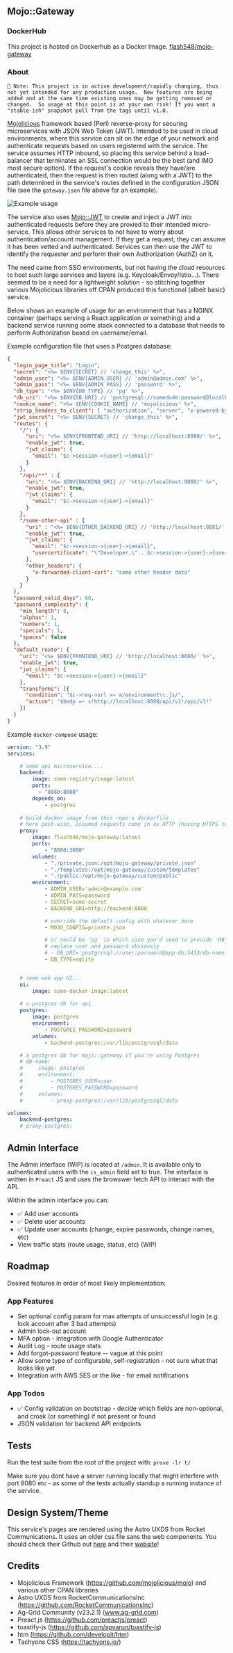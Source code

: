 ## Mojo::Gateway

### DockerHub

This project is hosted on Dockerhub as a Docker Image.  [flash548/mojo-gateway](https://hub.docker.com/r/flash548/mojo-gateway)

### About

`
🚨 Note: This project is in active development/rapidly changing, thus not yet intended for any production usage.  New features are being added and at the same time existing ones may be getting removed or changed.  So usage at this point is at your own risk! If you want a "stable-ish" snapshot pull from the tags until v1.0.
`

[Mojolicious](https://metacpan.org/pod/Mojolicious) framework based (Perl) reverse-proxy for securing microservices with JSON Web Token (JWT).  Intended to be used in cloud environments, where
this service can sit on the edge of your network and authenticate requests based on users registered with the service. The service assumes HTTP inbound, so placing this service behind a load-balancer that terminates an SSL connection would be the best (and IMO most secure option).  If the request's cookie reveals they have/are authenticated, then the request is then routed (along with a JWT) to the path determined in the service's routes defined in the configuration JSON file (see the `gateway.json` file above for an example).

![Example usage](./example.png)


The service also uses [Mojo::JWT](https://metacpan.org/pod/Mojo::JWT) to create and inject a JWT into authenticated requests before they are proxied to their intended micro-service. This allows other services to not have to worry about authentication/account management.  If they get a request, they can assume it has been vetted and authenticated. Services can then use the JWT to identify the requester and perform their own Authorization (AuthZ) on it.

The need came from SSO environments, but not having the cloud resources to host such large services and layers (e.g. Keycloak/Envoy/Istio...).  There seemed to be a need for a lightweight solution - so stitching together various Mojolicious libraries off CPAN produced this functional (albeit basic) service.

Below shows an example of usage for an environment that has a NGINX container (perhaps serving a React application or something) and a backend service running some stack connected to a database that needs to perform Authorization based on username/email.  

Example configuration file that uses a Postgres database:

```json
{
  "login_page_title": "Login",
  "secret": "<%= $ENV{SECRET} // 'change_this' %>",
  "admin_user": "<%= $ENV{ADMIN_USER} // 'admin@admin.com' %>",
  "admin_pass": "<%= $ENV{ADMIN_PASS} // 'password' %>",
  "db_type": "<%= $ENV{DB_TYPE} // 'pg' %>",
  "db_uri": "<%= $ENV{DB_URI} // 'postgresql://somedude:password@localhost:5432/test' %>",
  "cookie_name": "<%= $ENV{COOKIE_NAME} // 'mojolicious' %>",
  "strip_headers_to_client": [ "authorization", "server", "x-powered-by"  ],
  "jwt_secret": "<%= $ENV{SECRET} // 'change_this' %>",
  "routes": {
    "/": {
      "uri": "<%= $ENV{FRONTEND_URI} // 'http://localhost:8080/' %>",
      "enable_jwt": true,
      "jwt_claims": {
        "email": "$c->session->{user}->{email}"
      }
    },
    "/api/**" : {
      "uri": "<%= $ENV{BACKEND_URI} // 'http://localhost:9000/' %>",
      "enable_jwt": true,
      "jwt_claims": {
        "email": "$c->session->{user}->{email}"
      }
    },
    "/some-other-api" : {
      "uri" : "<%= $ENV{OTHER_BACKEND_URI} // 'http://localhost:8081/' %>",
      "enable_jwt": true,
      "jwt_claims": {
        "email": "$c->session->{user}->{email}",
        "usercertificate": "\"Developer.\" . $c->session->{user}->{user_id}"
      },
      "other_headers": {
        "x-forwarded-client-cert": "some other header data"
      }
    }
  },
  "password_valid_days": 60,
  "password_complexity": {
    "min_length": 8,
    "alphas": 1,
    "numbers": 1,
    "specials": 1,
    "spaces": false
  },
  "default_route": {
    "uri": "<%= $ENV{FRONTEND_URI} // 'http://localhost:8080/' %>",
    "enable_jwt": true,
    "jwt_claims": {
      "email": "$c->session->{user}->{email}"
    },
    "transforms": [{
      "condition": "$c->req->url =~ m/environment\\.js/",
      "action": "$body =~ s!http://localhost:8080/api/v1!/api/v1!"
    }]
  }
}

```

Example `docker-compose` usage:

```YAML
version: "3.9"
services:

    # some api microservice....
    backend:
        image: some-registry/image:latest
        ports:
          - "8080:8080"
        depends_on:
            - postgres
  
    # build docker image from this repo's dockerfile
    # here post-wise, assumed requests come in as HTTP (having HTTPS terminated elsewhere...)
    proxy:
        image: flash548/mojo-gateway:latest
        ports:
            - "8080:3000"
        volumes:
            - "./private.json:/opt/mojo-gateway/private.json"
            - "./templates:/opt/mojo-gateway/custom/templates"
            - "./public:/opt/mojo-gateway/custom/public"
        environment:
            - ADMIN_USER='admin@example.com'
            - ADMIN_PASS=password
            - SECRET=some-secret
            - BACKEND_URI=http://backend:8080

            # override the default config with whatever here
            - MOJO_CONFIG=private.json

            # or could be 'pg' in which case you'd need to provide 'DB_URI'
            # replace user and password obviously
            # - DB_URI='postgresql://user:password@app-db:5432/db-name'
            - DB_TYPE=sqlite


    # some web app UI...
    ui:
        image: some-docker-image:latest
    
    # a postgres db for api
    postgres:
        image: postgres
        environment:
            - POSTGRES_PASSWORD=password
        volumes:
            - backend-postgres:/var/lib/postgresql/data

    # a postgres db for mojo::gateway if you're using Postgres
    # db-name:
    #     image: postgres
    #     environment:
    #         - POSTGRES_USER=user
    #         - POSTGRES_PASSWORD=password
    #     volumes:
    #         - proxy-postgres:/var/lib/postgresql/data

volumes:
    backend-postgres:
    # proxy-postgres:


```

## Admin Interface

The Admin interface (WIP) is located at `/admin`.  It is available only to authenticated users with the `is_admin` field set to true.  The interface is written in `Preact` JS and uses the browswer
fetch API to interact with the API.  

Within the admin interface you can:

- ✅ Add user accounts
- ✅ Delete user accounts
- ✅ Update user accounts (change, expire passwords, change names, etc)
- View traffic stats (route usage, status, etc) (WIP)

## Roadmap

Desired features in order of most likely implementation:


### App Features

- Set optional config param for max attempts of unsuccessful login (e.g. lock account after 3 bad attempts)
- Admin lock-out account
- MFA option - integration with Google Authenticator
- Audit Log - route usage stats
- Add forgot-password feature -- vague at this point
- Allow some type of configurable, self-registration - not sure what that looks like yet
- Integration with AWS SES or the like - for email notifications

### App Todos

- ✅ Config validation on bootstrap - decide which fields are non-optional, and croak (or something) if not present or found
- JSON validation for backend API endpoints

## Tests

Run the test suite from the root of the project with: `prove -lr t/`

Make sure you dont have a server running locally that might interfere with port 8080 etc - as some of the tests actually standup a running instance of the service.


## Design System/Theme

This service's pages are rendered using the Astro UXDS from Rocket Communications.  It uses an older css file sans the web components.  You should check their Github out [here](https://github.com/RocketCommunicationsInc) and their [website](https://www.astrouxds.com/)!

## Credits

- Mojolicious Framework (https://github.com/mojolicious/mojo) and various other CPAN libraries
- Astro UXDS from RocketCommunicationsInc (https://github.com/RocketCommunicationsInc)
- Ag-Grid Community (v23.2.1) (www.ag-grid.com)
- Preact.js (https://github.com/preactjs/preact)
- toastify-js (https://github.com/apvarun/toastify-js)
- htm (https://github.com/developit/htm)
- Tachyons CSS (https://tachyons.io/)
